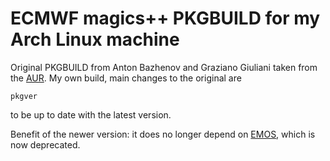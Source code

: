 # ECMWF magics++ PKGBUILD for my Arch Linux machine 
Original PKGBUILD from Anton Bazhenov and Graziano Giuliani taken from the [AUR](https://aur.archlinux.org/magics++.git).
My own build, main changes to the original are 

`pkgver`

to be up to date with the latest version. 

Benefit of the newer version: it does no longer depend on [EMOS](https://confluence.ecmwf.int/display/EMOS/Emoslib), which is now deprecated.
